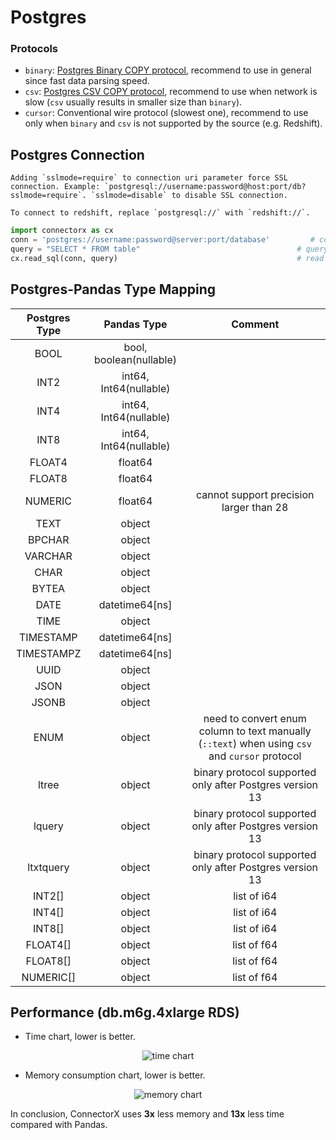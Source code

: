 # Postgres

### Protocols
* `binary`: [Postgres Binary COPY protocol](https://www.postgresql.org/docs/current/sql-copy.html), recommend to use in general since fast data parsing speed.
* `csv`: [Postgres CSV COPY protocol](https://www.postgresql.org/docs/current/sql-copy.html), recommend to use when network is slow (`csv` usually results in smaller size than `binary`).
* `cursor`: Conventional wire protocol (slowest one), recommend to use only when `binary` and `csv` is not supported by the source (e.g. Redshift).

## Postgres Connection
```{hint}
Adding `sslmode=require` to connection uri parameter force SSL connection. Example: `postgresql://username:password@host:port/db?sslmode=require`. `sslmode=disable` to disable SSL connection.

To connect to redshift, replace `postgresql://` with `redshift://`.
```

```py
import connectorx as cx
conn = 'postgres://username:password@server:port/database'         # connection token
query = "SELECT * FROM table"                                   # query string
cx.read_sql(conn, query)                                        # read data from Postgres
```

## Postgres-Pandas Type Mapping

| Postgres Type   |      Pandas Type          |  Comment                           |
|:---------------:|:-------------------------:|:----------------------------------:|
| BOOL            | bool, boolean(nullable)   |                                    |
| INT2            | int64, Int64(nullable)    |                                    |
| INT4            | int64, Int64(nullable)    |                                    |
| INT8            | int64, Int64(nullable)    |                                    |
| FLOAT4          | float64                   |                                    |
| FLOAT8          | float64                   |                                    |
| NUMERIC         | float64                   | cannot support precision larger than 28                                    |
| TEXT            | object                    |                                    |
| BPCHAR          | object                    |                                    |
| VARCHAR         | object                    |                                    |
| CHAR            | object                    |                                    |
| BYTEA           | object                    |                                    |
| DATE            | datetime64[ns]            |                                    |
| TIME            | object                    |                                    |
| TIMESTAMP       | datetime64[ns]            |                                    |
| TIMESTAMPZ      | datetime64[ns]            |                                    |
| UUID            | object                    |                                    |
| JSON            | object                    |                                    |
| JSONB           | object                    |                                    |
| ENUM            | object                    | need to convert enum column to text manually (`::text`) when using `csv` and `cursor` protocol |
| ltree           | object                    | binary protocol supported only after Postgres version 13 |
| lquery          | object                    | binary protocol supported only after Postgres version 13 |
| ltxtquery       | object                    | binary protocol supported only after Postgres version 13 |
| INT2[]          | object                    | list of i64                        |
| INT4[]          | object                    | list of i64                        |
| INT8[]          | object                    | list of i64                        |
| FLOAT4[]        | object                    | list of f64                        |
| FLOAT8[]        | object                    | list of f64                        |
| NUMERIC[]       | object                    | list of f64                        |

## Performance (db.m6g.4xlarge RDS)

- Time chart, lower is better.

<p align="center"><img alt="time chart" src="https://raw.githubusercontent.com/sfu-db/connector-agent/main/assets/pg-time.png"/></p>

- Memory consumption chart, lower is better.

<p align="center"><img alt="memory chart" src="https://raw.githubusercontent.com/sfu-db/connector-agent/main/assets/pg-mem.png"/></p>

In conclusion, ConnectorX uses **3x** less memory and **13x** less time compared with Pandas.
